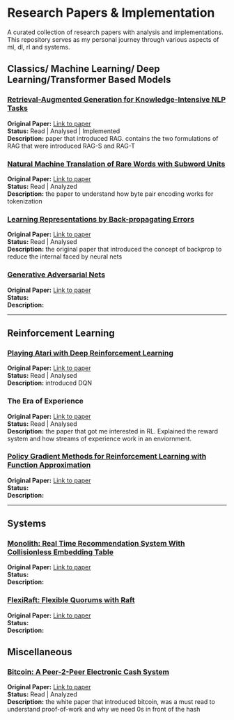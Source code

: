 # Research Papers & Implementation

A curated collection of research papers with analysis and implementations. This repository serves as my personal journey through various aspects of ml, dl, rl and systems.


## Classics/ Machine Learning/ Deep Learning/Transformer Based Models

### [Retrieval-Augmented Generation for Knowledge-Intensive NLP Tasks](https://github.com/Vaibhaav-Tiwari/youre-ngmi-if-you-dont-read-papers/tree/main/retrieval-augmented-generation-for-knowledge-intensive-NLP-tasks)
**Original Paper:** [Link to paper](https://arxiv.org/abs/2005.11401)  
**Status:** Read | Analysed | Implemented                                            
**Description:** paper that introduced RAG. contains the two formulations of RAG that were introduced RAG-S and RAG-T

### [Natural Machine Translation of Rare Words with Subword Units](https://github.com/Vaibhaav-Tiwari/youre-ngmi-if-you-dont-read-papers/tree/main/natural-machine-translation-of-rare-words-with-subword-units)
**Original Paper:** [Link to paper](https://arxiv.org/pdf/1508.07909)  
**Status:**   Read | Analyzed        
**Description:** the paper to understand how byte pair encoding works for tokenization

### [Learning Representations by Back-propagating Errors](https://github.com/Vaibhaav-Tiwari/youre-ngmi-if-you-dont-read-papers/tree/main/learning-representations-by-backpropagating-errors)
**Original Paper:** [Link to paper](https://www.iro.umontreal.ca/~vincentp/ift3395/lectures/backprop_old.pdf)  
**Status:** Read | Analysed      
**Description:** the original paper that introduced the concept of backprop to reduce the internal faced by neural nets 

### [Generative Adversarial Nets](./deep-learning/another-paper-folder)
**Original Paper:** [Link to paper](https://papers.nips.cc/paper_files/paper/2014/hash/f033ed80deb0234979a61f95710dbe25-Abstract.html)  
**Status:**   
**Description:** 

---

## Reinforcement Learning

### [Playing Atari with Deep Reinforcement Learning](https://github.com/Vaibhaav-Tiwari/youre-ngmi-if-you-dont-read-papers/tree/main/playing-atari-with-deep-reinforcement-learning)
**Original Paper:** [Link to paper](https://arxiv.org/abs/1312.5602)                                                                                                                          
**Status:** Read | Analysed  
**Description:** introduced DQN

### The Era of Experience
**Original Paper:** [Link to paper](https://storage.googleapis.com/deepmind-media/Era-of-Experience%20/The%20Era%20of%20Experience%20Paper.pdf)  
**Status:**  Read | Analysed                                                                                                     
**Description:** the paper that got me interested in RL. Explained the reward system and how streams of experience work in an enviornment. 

### [Policy Gradient Methods for Reinforcement Learning with Function Approximation ](./reinforcement-learning/another-rl-folder)
**Original Paper:** [Link to paper](https://proceedings.neurips.cc/paper_files/paper/1999/file/464d828b85b0bed98e80ade0a5c43b0f-Paper.pdf)  
**Status:**  
**Description:** 

---

## Systems

### [Monolith: Real Time Recommendation System With Collisionless Embedding Table](./systems/paper-folder-name)
**Original Paper:** [Link to paper](https://arxiv.org/pdf/2209.07663)  
**Status:**   
**Description:** 

### [FlexiRaft: Flexible Quorums with Raft](./systems/another-systems-folder)
**Original Paper:** [Link to paper](https://www.cidrdb.org/cidr2023/papers/p83-yadav.pdf)  
**Status:**   
**Description:** 

## Miscellaneous

### [Bitcoin: A Peer-2-Peer Electronic Cash System](https://github.com/Vaibhaav-Tiwari/youre-ngmi-if-you-dont-read-papers/tree/main/bitcoin-a-peer-to-peer-electronic-cash-system)
**Original Paper:** [Link to paper](https://bitcoin.org/bitcoin.pdf)  
**Status:** Read | Analyzed    
**Description:** the white paper that introduced bitcoin, was a must read to understand proof-of-work and why we need 0s in front of the hash
